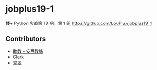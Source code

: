 # jobplus19-1

楼+ Python 实战第 19 期，第 1 组 https://github.com/LouPlus/jobplus19-1

## Contributors 

* [助教 - 安西教练](https://github.com/Manchangdx)
* [Clark](https://github.com/Kisslfcr)
* [翠翠](https://github.com/huxinying)
